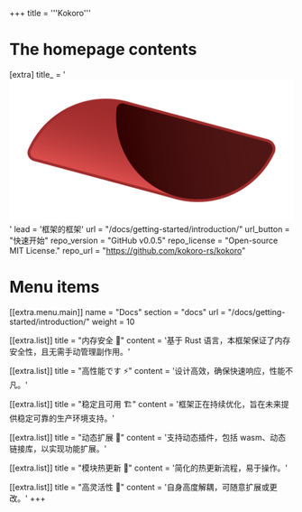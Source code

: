 +++
title = '''Kokoro'''

# The homepage contents
[extra]
title_ = '<img src="kokoro-icon.svg" style="max-width:100%;height:auto"/>'
lead = '框架的框架'
url = "/docs/getting-started/introduction/"
url_button = "快速开始"
repo_version = "GitHub v0.0.5"
repo_license = "Open-source MIT License."
repo_url = "https://github.com/kokoro-rs/kokoro"
# Menu items
[[extra.menu.main]]
name = "Docs"
section = "docs"
url = "/docs/getting-started/introduction/"
weight = 10

[[extra.list]]
title = "内存安全 🦀"
content = '基于 Rust 语言，本框架保证了内存安全性，且无需手动管理副作用。'

[[extra.list]]
title = "高性能です ⚡️"
content = '设计高效，确保快速响应，性能不凡。'

[[extra.list]]
title = "稳定且可用 🏗️"
content = '框架正在持续优化，旨在未来提供稳定可靠的生产环境支持。'

[[extra.list]]
title = "动态扩展 🔌"
content = '支持动态插件，包括 wasm、动态链接库，以实现功能扩展。'

[[extra.list]]
title = "模块热更新 🔄"
content = '简化的热更新流程，易于操作。'

[[extra.list]]
title = "高灵活性 🌟"
content = '自身高度解耦，可随意扩展或更改。'
+++
